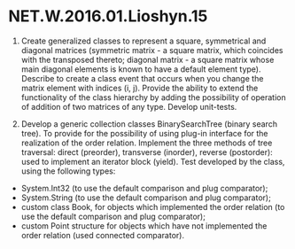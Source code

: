 # NET.W.2016.01.Lioshyn.15

1. Create generalized classes to represent a square, symmetrical and diagonal matrices (symmetric matrix - a square matrix, which coincides with the transposed thereto; diagonal matrix - a square matrix whose main diagonal elements is known to have a default element type). Describe to create a class event that occurs when you change the matrix element with indices (i, j). Provide the ability to extend the functionality of the class hierarchy by adding the possibility of operation of addition of two matrices of any type. Develop unit-tests.

2. Develop a generic collection classes BinarySearchTree (binary search tree). To provide for the possibility of using plug-in interface for the realization of the order relation. Implement the three methods of tree traversal: direct (preorder), transverse (inorder), reverse (postorder): used to implement an iterator block (yield). Test developed by the class, using the following types:

* System.Int32 (to use the default comparison and plug comparator);
* System.String (to use the default comparison and plug comparator);
* custom class Book, for objects which implemented the order relation (to use the default comparison and plug comparator);
* custom Point structure for objects which have not implemented the order relation (used connected comparator).
